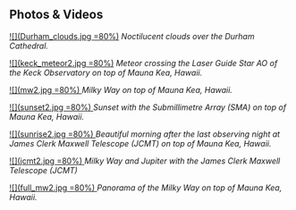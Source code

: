 ## Photos & Videos

[![](Durham_clouds.jpg =80%)](Durham_clouds.jpg)
*Noctilucent clouds over the Durham Cathedral.*

[![](keck_meteor2.jpg =80%)](keck_meteor.jpg)
*Meteor crossing the Laser Guide Star AO of the Keck Observatory on top of Mauna Kea, Hawaii.*

[ ![](mw2.jpg =80%) ](mw.JPG)
*Milky Way on top of Mauna Kea, Hawaii.*

[ ![](sunset2.jpg =80%) ](sunset.JPG)
*Sunset with the Submillimetre Array (SMA) on top of Mauna Kea, Hawaii.*

[ ![](sunrise2.jpg =80%) ](sunrise.JPG)
*Beautiful morning after the last observing night at James Clerk Maxwell Telescope (JCMT) on top of Mauna Kea, Hawaii.*

[ ![](jcmt2.jpg =80%) ](jcmt.jpg)
*Milky Way and Jupiter with the James Clerk Maxwell Telescope (JCMT)*

[ ![](full_mw2.jpg =80%) ](full_mw.tif)
*Panorama of the Milky Way on top of Mauna Kea, Hawaii.*

